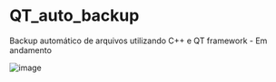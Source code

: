 # QT_auto_backup
Backup automático de arquivos utilizando C++ e QT framework - Em andamento

![image](https://user-images.githubusercontent.com/39657511/171083085-6ac12bdf-3c54-43c9-a143-a0b3adea9119.png)

